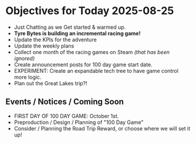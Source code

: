 # Objectives for Today 2025-08-25

- Just Chatting as we Get started & warmed up.
- **Tyre Bytes is building an incremental racing game!**
- Update the KPIs for the adventure
- Update the weekly plans
- Collect one month of the racing games on Steam _(that has been ignored)_
- Create announcement posts for 100 day game start date.
- EXPERIMENT: Create an expandable tech tree to have game control more logic.
- Plan out the Great Lakes trip?!

## Events / Notices / Coming Soon

- FIRST DAY OF 100 DAY GAME: October 1st.
- Preproduction / Design / Planning of "100 Day Game"
- Consider / Planning the Road Trip Reward, or choose where we will set it up!
